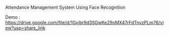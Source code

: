 Attendance Management System Using Face Recognition


Demo : https://drive.google.com/file/d/1Gxjbr9d3SGwKe29oMX47rFdTnvzPLm76/view?usp=share_link
